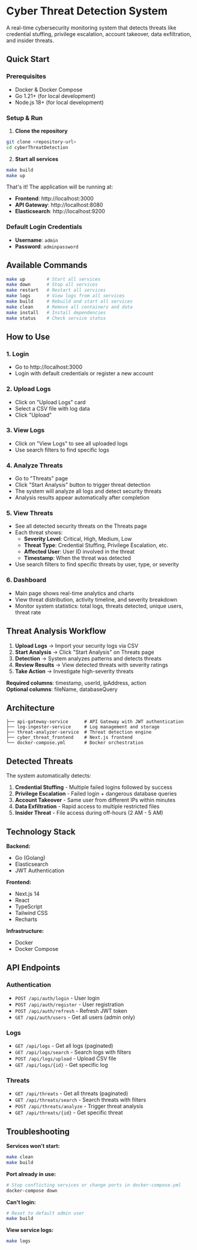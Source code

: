 # Cyber Threat Detection System

A real-time cybersecurity monitoring system that detects threats like credential stuffing, privilege escalation, account takeover, data exfiltration, and insider threats.

## Quick Start

### Prerequisites

- Docker & Docker Compose
- Go 1.21+ (for local development)
- Node.js 18+ (for local development)

### Setup & Run

1. **Clone the repository**
```bash
git clone <repository-url>
cd cyberThreatDetection
```

2. **Start all services**
```bash
make build
make up
```

That's it! The application will be running at:
- **Frontend**: http://localhost:3000
- **API Gateway**: http://localhost:8080
- **Elasticsearch**: http://localhost:9200

### Default Login Credentials

- **Username**: `admin`
- **Password**: `adminpassword`

## Available Commands
```bash
make up        # Start all services
make down      # Stop all services
make restart   # Restart all services
make logs      # View logs from all services
make build     # Rebuild and start all services
make clean     # Remove all containers and data
make install   # Install dependencies
make status    # Check service status
```

## How to Use

### 1. Login
- Go to http://localhost:3000
- Login with default credentials or register a new account

### 2. Upload Logs
- Click on "Upload Logs" card
- Select a CSV file with log data
- Click "Upload"

### 3. View Logs
- Click on "View Logs" to see all uploaded logs
- Use search filters to find specific logs

### 4. Analyze Threats
- Go to "Threats" page
- Click "Start Analysis" button to trigger threat detection
- The system will analyze all logs and detect security threats
- Analysis results appear automatically after completion

### 5. View Threats
- See all detected security threats on the Threats page
- Each threat shows:
  - **Severity Level**: Critical, High, Medium, Low
  - **Threat Type**: Credential Stuffing, Privilege Escalation, etc.
  - **Affected User**: User ID involved in the threat
  - **Timestamp**: When the threat was detected
- Use search filters to find specific threats by user, type, or severity

### 6. Dashboard
- Main page shows real-time analytics and charts
- View threat distribution, activity timeline, and severity breakdown
- Monitor system statistics: total logs, threats detected, unique users, threat rate

## Threat Analysis Workflow

1. **Upload Logs** → Import your security logs via CSV
2. **Start Analysis** → Click "Start Analysis" on Threats page
3. **Detection** → System analyzes patterns and detects threats
4. **Review Results** → View detected threats with severity ratings
5. **Take Action** → Investigate high-severity threats

**Required columns**: timestamp, userId, ipAddress, action  
**Optional columns**: fileName, databaseQuery

## Architecture
```
├── api-gateway-service      # API Gateway with JWT authentication
├── log-ingester-service     # Log management and storage
├── threat-analyzer-service  # Threat detection engine
├── cyber_threat_frontend    # Next.js frontend
└── docker-compose.yml       # Docker orchestration
```

## Detected Threats

The system automatically detects:

1. **Credential Stuffing** - Multiple failed logins followed by success
2. **Privilege Escalation** - Failed login + dangerous database queries
3. **Account Takeover** - Same user from different IPs within minutes
4. **Data Exfiltration** - Rapid access to multiple restricted files
5. **Insider Threat** - File access during off-hours (2 AM - 5 AM)

## Technology Stack

**Backend:**
- Go (Golang)
- Elasticsearch
- JWT Authentication

**Frontend:**
- Next.js 14
- React
- TypeScript
- Tailwind CSS
- Recharts

**Infrastructure:**
- Docker
- Docker Compose

## API Endpoints

### Authentication
- `POST /api/auth/login` - User login
- `POST /api/auth/register` - User registration
- `POST /api/auth/refresh` - Refresh JWT token
- `GET /api/auth/users` - Get all users (admin only)

### Logs
- `GET /api/logs` - Get all logs (paginated)
- `GET /api/logs/search` - Search logs with filters
- `POST /api/logs/upload` - Upload CSV file
- `GET /api/logs/{id}` - Get specific log

### Threats
- `GET /api/threats` - Get all threats (paginated)
- `GET /api/threats/search` - Search threats with filters
- `POST /api/threats/analyze` - Trigger threat analysis
- `GET /api/threats/{id}` - Get specific threat

## Troubleshooting

**Services won't start:**
```bash
make clean
make build
```

**Port already in use:**
```bash
# Stop conflicting services or change ports in docker-compose.yml
docker-compose down
```

**Can't login:**
```bash
# Reset to default admin user
make build
```

**View service logs:**
```bash
make logs
```